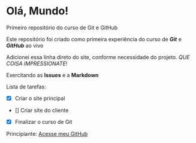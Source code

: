 # Olá, Mundo!
Primeiro repositório do curso de Git e GitHub

Este repositório foi criado como primeira experiência do curso de **_Git_** e **_GitHub_** ao vivo

Adicionei essa linha direto do site, conforme necessidade do projeto. _QUE COISA IMPRESSIONATE_!

Exercitando as **Issues** e a **Markdown**

Lista de tarefas:
- [X] Criar o site principal
- [] Criar site do cliente
- [X] Finalizar o curso de Git 

Principiante:
[Acesse meu GitHub](https://Manuelema3.github.io)
